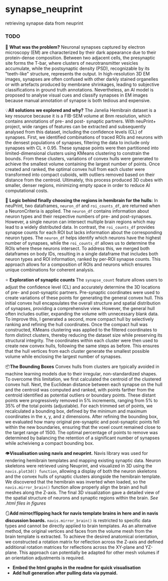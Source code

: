 # synapse_neuprint
retrieving synapse data from neuprint 

### TODO
🚩 **What was the problem?**
Neuronal synapses captured by electron microscopy (EM) are characterized by their dark appearance due to their protein-dense composition. Between two adjacent cells, the presynaptic site forms the T-bar, where clusters of neurotransmitter vesicles accumulate, while the postsynaptic density (PSD), recognizable by its "teeth-like" structure, represents the output. In high-resolution 3D EM images, synapses are often confused with other darkly stained organelles or with artefacts produced by membrane shrinkages, leading to subjective classifications in ground truth annotations. Nevertheless, an AI model is proposed to analyse visual cues and classify synapses in EM images because manual annotation of synapse is both tedious and expensive.

💡**All solutions we explored and why?**
The Janelia Hemibrain dataset is a key resource because it is a FIB-SEM volume at 8nm resolution, which contains annotations of pre- and post- synaptic partners. With neuPrint+ project, wide ranges of features can be extracted and subsequently analysed from this dataset, including the confidence levels (CL) of synapses. First, we identified combinations of traced ROIs and neurons with the densest populations of synapses, filtering the data to include only synapses with CL ≥ 0.95. These synapse points were then partitioned into limited-dimensional clusters using KMeans clustering to constrain the bounds. From these clusters, variations of convex hulls were generated to achieve the smallest volume containing the largest number of points. Once created and ranked, the optimal convex hull from each cluster were transformed into compact cuboids, with outliers removed based on their distance from the centroid. Ultimately, this process produced 3D cubes with smaller, denser regions, minimizing empty space in order to reduce AI computational costs.

🧠 **Logic behind finally choosing the regions in hemibrain for the hulls:**
In neuPrint, two dataframes, `neuron_df` and `roi_counts_df`, are returned when a NeuronCriteria is applied. The `neuron_df` contains information about neuron types and their respective numbers of pre- and post-synapses. However, a single neuron can intersect multiple brain regions which may lead to a widely distributed data. In contrast, the `roi_counts_df` provides synapse counts for each ROI but lacks information about the corresponding neuron types. The `neuron_df` helps identify which neurons have the highest number of synapses, while the `roi_counts_df` allows us to determine the ROIs where these neurons intersect. To address this, we merged both dataframes on body IDs, resulting in a single dataframe that includes both neuron types and ROI information, ranked by per-ROI synapse counts. This approach allows for a composition of ROIs and neurons which ensures unique combinations for coherent analysis.

⭐ **Exploration of synaptic counts**
The `synapse_count` feature allows users to adjust the confidence level (CL) and accurately determine the 3D locations of pre- and post-synaptic partners. Pre-synaptic coordinates were used to create variations of these points for generating the general convex hull. This initial convex hull encapsulates the overall structure and spatial distribution of synapses, providing a comprehensive view. However, the general hull often includes outlier, expanding the volume with unnecessary blank data. To improve this, I generated a second, more compact hull by selectively ranking and refining the hull coordinates. Once the compact hull was constructed, KMeans clustering was applied to the filtered coordinates to form distinct clusters, thereby reducing the dataset size while preserving its structural integrity. The coordinates within each cluster were then used to create new convex hulls, following the same steps as before. This ensures that the hull vertices from each cluster generate the smallest possible volume while enclosing the largest number of synapses.

📦**The Bounding Boxes** Convex hulls from clusters are typically avoided in machine learning models due to their irregular, non-standardized shapes. To overcome this limitation, we first calculated the centroid of the clustered convex hull. Next, the Euclidean distance between each synapse on the hull and the centroid was computed and ranked, with points farther from the centroid identified as potential outliers or boundary points. These distant points were progressively removed in 5% increments, ranging from 5% to 35% of the total points (adjustable). For each trimmed set of points, we recalculated a bounding box, defined by the minimum and maximum coordinates in the x, y, and z dimensions. After refining the bounding box, we evaluated how many original pre-synaptic and post-synaptic points fell within the new boundaries, ensuring that the voxel count remained close to the target range of 1500. The optimal percentage of points to remove was determined by balancing the retention of a significant number of synapses while acheivieng a compact bounding box. 

👁️**Visualisation using navis and neuprint.** Navis library was used for rendering hemibrain templates and mapping existing synaptic data. Neuron skeletons were retrieved using Neuprint, and visualized in 3D using the `navis.plot3d() function`, allowing a display of both the neuron skeletons and the convex hulls of synaptic clusters alongside the hemibrain template. We discovered that the hemibrain was inverted when loaded, so the `navis.mirror_brain()` function allow properly align the brain and hull meshes along the Z-axis. The final 3D visualization gave a detailed view of the spatial structure of neurons and synaptic regions within the brain. _See .html files in figures_

🪞**Add mirror/flipping hack for navis template brains in here and in navis discussion boards.** `navis.mirror_brain()` is restricted to specific data types and cannot be directly applied to brain templates. As an alternative method,  the original vertices and faces from the volume mesh from the brain template is extracted. To achieve the desired anatomical orientation, we constructed a rotation matrix for reflection across the Z-axis and defined additional rotation matrices for reflections across the XY-plane and YZ-plane. This approach can potentially be adapted for other mesh volumes if an orientation adjustments is required.

- **Embed the html graphs in the readme for quick visualisation**
- **Add hull generation after pulling data via pymaid.**
